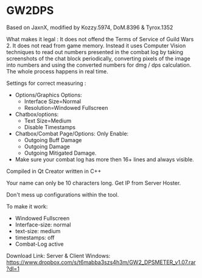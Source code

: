 # GW2DPS
Based on JaxnX, modified by Kozzy.5974, DoM.8396 & Tyrox.1352

What makes it legal : It does not offend the Terms of Service of Guild Wars 2. It does not read from game memory. Instead it uses Computer Vision techniques to read out numbers presented in the combat log by taking screenshots of the chat block periodically, converting pixels of the image into numbers and using the converted numbers for dmg / dps calculation. The whole process happens in real time.

Settings for correct measuring : 
 - Options/Graphics Options: 
    - Interface Size=Normal
    - Resolution=Windowed Fullscreen
 - Chatbox/options: 
    - Text Size=Medium
    - Disable Timestamps
 - Chatbox/Combat Page/Options: Only Enable:
    - Outgoing Buff Damage
    - Outgoing Damage
    - Outgoing Mitigated Damage. 
 - Make sure your combat log has more then 16+ lines and always visible.

Compiled in Qt Creator written in C++

Your name can only be 10 characters long.
Get IP from Server Hoster.

Don't mess up configurations within the tool.

To make it work:
 - Windowed Fullscreen
 - Interface-size: normal
 - text-size: medium
 - timestamps: off
 - Combat-Log active
 
Download Link: Server & Client
Windows: https://www.dropbox.com/s/t6mabba3szs4h3m/GW2_DPSMETER_v1.07.rar?dl=1
